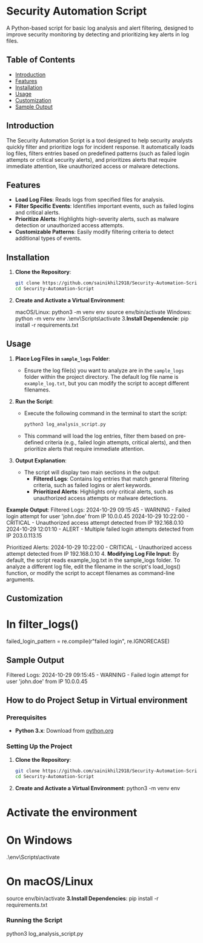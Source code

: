 # Security Automation Script
A Python-based script for basic log analysis and alert filtering, designed to improve security monitoring by detecting and prioritizing key alerts in log files.
## Table of Contents

- [Introduction](#introduction)
- [Features](#features)
- [Installation](#installation)
- [Usage](#usage)
- [Customization](#customization)
- [Sample Output](#sample-output)

## Introduction

The Security Automation Script is a tool designed to help security analysts quickly filter and prioritize logs for incident response. It automatically loads log files, filters entries based on predefined patterns (such as failed login attempts or critical security alerts), and prioritizes alerts that require immediate attention, like unauthorized access or malware detections.

## Features

- **Load Log Files**: Reads logs from specified files for analysis.
- **Filter Specific Events**: Identifies important events, such as failed logins and critical alerts.
- **Prioritize Alerts**: Highlights high-severity alerts, such as malware detection or unauthorized access attempts.
- **Customizable Patterns**: Easily modify filtering criteria to detect additional types of events.

## Installation

1. **Clone the Repository**:
   ```bash
   git clone https://github.com/sainikhil2918/Security-Automation-Script.git
   cd Security-Automation-Script
2. **Create and Activate a Virtual Environment**:

      macOS/Linux:
      python3 -m venv env
      source env/bin/activate
      Windows:
      python -m venv env
      .\env\Scripts\activate
3.**Install Dependencie**:
      pip install -r requirements.txt

## Usage

1. **Place Log Files in `sample_logs` Folder**: 
   - Ensure the log file(s) you want to analyze are in the `sample_logs` folder within the project directory. The default log file name is `example_log.txt`, but you can modify the script to accept different filenames.

2. **Run the Script**:
   - Execute the following command in the terminal to start the script:
     ```bash
     python3 log_analysis_script.py
     ```
   - This command will load the log entries, filter them based on pre-defined criteria (e.g., failed login attempts, critical alerts), and then prioritize alerts that require immediate attention.

3. **Output Explanation**:
   - The script will display two main sections in the output:
     - **Filtered Logs**: Contains log entries that match general filtering criteria, such as failed logins or alert keywords.
     - **Prioritized Alerts**: Highlights only critical alerts, such as unauthorized access attempts or malware detections.

**Example Output**:
Filtered Logs:
2024-10-29 09:15:45 - WARNING - Failed login attempt for user 'john.doe' from IP 10.0.0.45
2024-10-29 10:22:00 - CRITICAL - Unauthorized access attempt detected from IP 192.168.0.10
2024-10-29 12:01:10 - ALERT - Multiple failed login attempts detected from IP 203.0.113.15

Prioritized Alerts:
2024-10-29 10:22:00 - CRITICAL - Unauthorized access attempt detected from IP 192.168.0.10
4. **Modifying Log File Input**:
By default, the script reads example_log.txt in the sample_logs folder. To analyze a different log file, 
edit the filename in the script's load_logs() function, or modify the script to accept filenames as command-line arguments.

## Customization
# In filter_logs()
failed_login_pattern = re.compile(r"failed login", re.IGNORECASE)
## Sample Output
Filtered Logs:
2024-10-29 09:15:45 - WARNING - Failed login attempt for user 'john.doe' from IP 10.0.0.45






## How to do Project Setup in Virtual environment

### Prerequisites
- **Python 3.x**: Download from [python.org](https://www.python.org/downloads/)

### Setting Up the Project

1. **Clone the Repository**:
   ```bash
   git clone https://github.com/sainikhil2918/Security-Automation-Script.git
   cd Security-Automation-Script
2. **Create and Activate a Virtual Environment**:
python3 -m venv env
# Activate the environment
# On Windows
.\env\Scripts\activate
# On macOS/Linux
source env/bin/activate
**3.Install Dependencies**:
pip install -r requirements.txt

### Running the Script
python3 log_analysis_script.py


